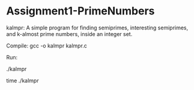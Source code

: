 # Assignment1-PrimeNumbers
kalmpr: A simple program for finding semiprimes, interesting semiprimes, and k-almost prime numbers, inside an integer set. 

Compile: gcc -o kalmpr kalmpr.c

Run:

./kalmpr

time ./kalmpr

